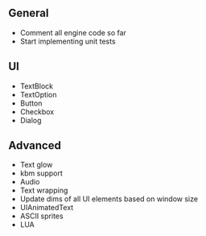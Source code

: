 ## General
<ul>
	<li>Comment all engine code so far</li>
	<li>Start implementing unit tests</li>
</ul>

## UI
<ul>
	<li>TextBlock</li>
	<li>TextOption</li>
	<li>Button</li>
	<li>Checkbox</li>
	<li>Dialog</li>
</ul>

## Advanced
<ul>
	<li>Text glow</li>
	<li>kbm support</li>
	<li>Audio</li>
	<li>Text wrapping</li>
	<li>Update dims of all UI elements based on window size</li>
	<li>UIAnimatedText</li>
	<li>ASCII sprites</li>
	<li>LUA</li>
</ul>